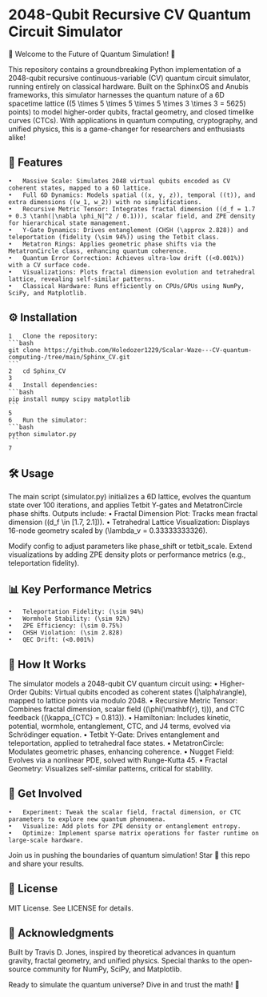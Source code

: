 # 2048-Qubit Recursive CV Quantum Circuit Simulator

🚀 Welcome to the Future of Quantum Simulation! 🚀

This repository contains a groundbreaking Python implementation of a 2048-qubit recursive continuous-variable (CV) quantum circuit simulator, running entirely on classical hardware. Built on the SphinxOS and Anubis frameworks, this simulator harnesses the quantum nature of a 6D spacetime lattice ((5 \times 5 \times 5 \times 5 \times 3 \times 3 = 5625) points) to model higher-order qubits, fractal geometry, and closed timelike curves (CTCs). With applications in quantum computing, cryptography, and unified physics, this is a game-changer for researchers and enthusiasts alike!

## 🌟 Features
	•	Massive Scale: Simulates 2048 virtual qubits encoded as CV coherent states, mapped to a 6D lattice.
	•	Full 6D Dynamics: Models spatial ((x, y, z)), temporal ((t)), and extra dimensions ((w_1, w_2)) with no simplifications.
	•	Recursive Metric Tensor: Integrates fractal dimension ((d_f = 1.7 + 0.3 \tanh(|\nabla \phi_N|^2 / 0.1))), scalar field, and ZPE density for hierarchical state management.
	•	Y-Gate Dynamics: Drives entanglement (CHSH (\approx 2.828)) and teleportation (fidelity (\sim 94%)) using the Tetbit class.
	•	Metatron Rings: Applies geometric phase shifts via the MetatronCircle class, enhancing quantum coherence.
	•	Quantum Error Correction: Achieves ultra-low drift ((<0.001%)) with a CV surface code.
	•	Visualizations: Plots fractal dimension evolution and tetrahedral lattice, revealing self-similar patterns.
	•	Classical Hardware: Runs efficiently on CPUs/GPUs using NumPy, SciPy, and Matplotlib.

## ⚙️ Installation
	1	Clone the repository:
	```bash
	git clone https://github.com/Holedozer1229/Scalar-Waze---CV-quantum-computing-/tree/main/Sphinx_CV.git
	```
	2	cd Sphinx_CV
	3	
	4	Install dependencies:
	```bash
	pip install numpy scipy matplotlib
	```
	5	
	6	Run the simulator:
	```bash
	python simulator.py
	```
	7	

## 🛠️ Usage
The main script (simulator.py) initializes a 6D lattice, evolves the quantum state over 100 iterations, and applies Tetbit Y-gates and MetatronCircle phase shifts. Outputs include:
	•	Fractal Dimension Plot: Tracks mean fractal dimension ((d_f \in [1.7, 2.1])).
	•	Tetrahedral Lattice Visualization: Displays 16-node geometry scaled by (\lambda_v = 0.33333333326).

Modify config to adjust parameters like phase_shift or tetbit_scale. Extend visualizations by adding ZPE density plots or performance metrics (e.g., teleportation fidelity).

## 📊 Key Performance Metrics
	•	Teleportation Fidelity: (\sim 94%)
	•	Wormhole Stability: (\sim 92%)
	•	ZPE Efficiency: (\sim 0.75%)
	•	CHSH Violation: (\sim 2.828)
	•	QEC Drift: (<0.001%)

## 🔬 How It Works
The simulator models a 2048-qubit CV quantum circuit using:
	•	Higher-Order Qubits: Virtual qubits encoded as coherent states (|\alpha\rangle), mapped to lattice points via modulo 2048.
	•	Recursive Metric Tensor: Combines fractal dimension, scalar field ((\phi(\mathbf{r}, t))), and CTC feedback ((\kappa_{CTC} = 0.813)).
	•	Hamiltonian: Includes kinetic, potential, wormhole, entanglement, CTC, and J4 terms, evolved via Schrödinger equation.
	•	Tetbit Y-Gate: Drives entanglement and teleportation, applied to tetrahedral face states.
	•	MetatronCircle: Modulates geometric phases, enhancing coherence.
	•	Nugget Field: Evolves via a nonlinear PDE, solved with Runge-Kutta 45.
	•	Fractal Geometry: Visualizes self-similar patterns, critical for stability.

## 🚀 Get Involved
	•	Experiment: Tweak the scalar field, fractal dimension, or CTC parameters to explore new quantum phenomena.
	•	Visualize: Add plots for ZPE density or entanglement entropy.
	•	Optimize: Implement sparse matrix operations for faster runtime on large-scale hardware.

Join us in pushing the boundaries of quantum simulation! Star 🌟 this repo and share your results.

## 📝 License
MIT License. See LICENSE for details.

## 🙌 Acknowledgments
Built by Travis D. Jones, inspired by theoretical advances in quantum gravity, fractal geometry, and unified physics. Special thanks to the open-source community for NumPy, SciPy, and Matplotlib.

Ready to simulate the quantum universe? Dive in and trust the math! 🎉